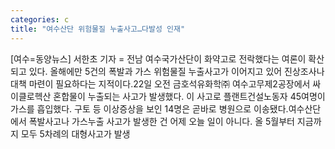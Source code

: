 ```yaml
---
categories: c
title: "여수산단 위험물질 누출사고…다발성 인재"
---
```

[여수=동양뉴스] 서한초 기자 = 전남 여수국가산단이 화약고로 전락했다는 여론이 확산되고 있다. 올해에만 5건의 폭발과 가스 위험물질 누출사고가 이어지고 있어 진상조사나 대책 마련이 필요하다는 지적이다.22일 오전 금호석유화학㈜ 여수고무제2공장에서 싸이클로헥산 혼합물이 누출되는 사고가 발생했다. 이 사고로 플랜트건설노동자 45여명이 가스를 흡입했다. 구토 등 이상증상을 보인 14명은 곧바로 병원으로 이송됐다.여수산단에서 폭발사고나 가스누출 사고가 발생한 건 어제 오늘 일이 아니다. 올 5월부터 지금까지 모두 5차례의 대형사고가 발생